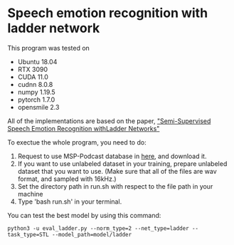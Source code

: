 # Speech emotion recognition with ladder network
This program was tested on 
- Ubuntu 18.04
- RTX 3090
- CUDA 11.0
- cudnn 8.0.8
- numpy 1.19.5
- pytorch 1.7.0
- opensmile 2.3

All of the implementations are based on the paper, ["Semi-Supervised Speech Emotion Recognition withLadder Networks"](https://arxiv.org/pdf/1905.02921.pdf)

To exectue the whole program, you need to do:
1. Request to use MSP-Podcast database in [here](https://ecs.utdallas.edu/research/researchlabs/msp-lab/MSP-Podcast.html), and download it.
2. If you want to use unlabeled dataset in your training, prepare unlabeled dataset that you want to use. (Make sure that all of the files are wav format, and sampled with 16kHz.)
3. Set the directory path in run.sh with respect to the file path in your machine
4. Type 'bash run.sh' in your terminal.

You can test the best model by using this command:
````
python3 -u eval_ladder.py --norm_type=2 --net_type=ladder --task_type=STL --model_path=model/ladder
````

